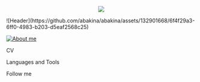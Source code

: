 <p align="center" wight="" h>
  <img src="https://media.giphy.com/media/v1.Y2lkPTc5MGI3NjExbmxhanJ6aDI0N2hxMW5kZHJ4bXdudzVtcXYybnhwNXAwcDQ2OGRuYiZlcD12MV9pbnRlcm5hbF9naWZfYnlfaWQmY3Q9Zw/765ccrAiB0g9z6EApL/giphy.gif">
</p>
![Header](https://github.com/abakina/abakina/assets/132901668/6f4f29a3-6ff0-4983-b203-d5eaf2568c25)

[![About me](https://readme-typing-svg.demolab.com?font=Fira+Code&weight=500&pause=1000&color=1C7AF7&random=false&width=435&lines=Hi!+I'm+Alena+QA+Engineer)](https://git.io/typing-svg)





CV

Languages and Tools

Follow me
